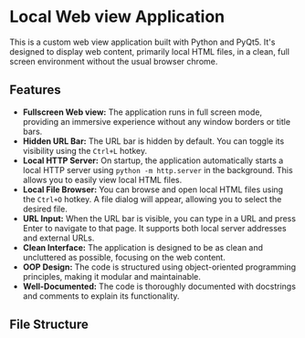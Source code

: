 # Local Web view Application

This is a custom web view application built with Python and PyQt5. It's designed to display web content, primarily local HTML files, in a clean, full screen environment without the usual browser chrome.

## Features

*   **Fullscreen Web view:** The application runs in full screen mode, providing an immersive experience without any window borders or title bars.
*   **Hidden URL Bar:** The URL bar is hidden by default. You can toggle its visibility using the `Ctrl+L` hotkey.
*   **Local HTTP Server:** On startup, the application automatically starts a local HTTP server using `python -m http.server` in the background. This allows you to easily view local HTML files.
*   **Local File Browser:** You can browse and open local HTML files using the `Ctrl+O` hotkey. A file dialog will appear, allowing you to select the desired file.
*   **URL Input:** When the URL bar is visible, you can type in a URL and press Enter to navigate to that page. It supports both local server addresses and external URLs.
*   **Clean Interface:** The application is designed to be as clean and uncluttered as possible, focusing on the web content.
*   **OOP Design:** The code is structured using object-oriented programming principles, making it modular and maintainable.
*   **Well-Documented:** The code is thoroughly documented with docstrings and comments to explain its functionality.

## File Structure


